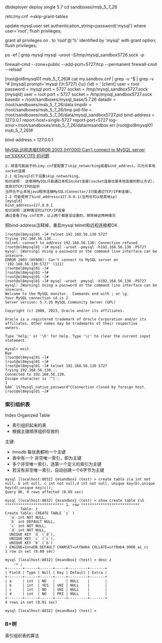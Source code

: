 

dbdeployer deploy single 5.7
cd sandboxes/msb_5_7_26


/etc/my.cnf
->skip-grant-tables

update mysql.user set authentication_string=password('mysql') where user='root';
flush privileges;

grant all privileges on *.* to 'root'@'%' identified by 'mysql' with grant option;
flush privileges;


ps -ef | grep mysql
mysql -uroot -S/tmp/mysql_sandbox5726.sock -p

firewall-cmd --zone=public --add-port=5727/tcp --permanent
firewall-cmd --reload


[root@ol8mysql01 msb_5_7_26]# cat my.sandbox.cnf  | grep -v ^$ | grep -v ^#
[mysql]
prompt='mysql [\h:5727] {\u} (\d) > '
[client]
user = root
password = mysql 
port               = 5727
socket             = /tmp/mysql_sandbox5727.sock
[mysqld]
user               = root
port               = 5727
socket             = /tmp/mysql_sandbox5727.sock
basedir            = /root/sandboxes/mysql_base/5.7.26
datadir            = /root/sandboxes/msb_5_7_26/data
tmpdir             = /root/sandboxes/msb_5_7_26/tmp
pid-file           = /root/sandboxes/msb_5_7_26/data/mysql_sandbox5727.pid
bind-address       = 127.0.0.1
report-host=single-5727
report-port=5727
log-error=/root/sandboxes/msb_5_7_26/data/msandbox.err
[root@ol8mysql01 msb_5_7_26]# 

bind-address       = 127.0.0.1

[MySQL远程连接ERROR 2003 (HY000):Can't connect to MySQL server on'XXXXX'(111) 的问题](https://blog.csdn.net/sqlquan/article/details/99844820)

```
2，排查可能由于85上my.cnf里配置了skip_networking或者bind_address，只允许本地socket连接
2.1 在[mysqld]下设置skip_networking,
知识说明： 这使用MySQL只能通过本机Socket连接(socket连接也是本地连接的默认方式），放弃对TCP/IP的监听
当然也不让本地java程序连接MySQL(Connector/J只能通过TCP/IP来连接）。
2.2 可能使用了bind_address=127.0.0.1(当然也可以是其他ip)
[mysqld]
bind_address=127.0.0.1
知识说明：这种情况可以TCP/IP连接
通过查看了my.cnf文件，以上两个都是没设置的，排除掉这两种情况
```

把bind-address注释掉，重启mysql
telnet和远程连接都OK

```
[root@ol8mysql01 ~]# telnet 192.168.56.130 5727
Trying 192.168.56.130...
telnet: connect to address 192.168.56.130: Connection refused
[root@ol8mysql01 ~]# mysql -uroot -pmysql -h192.168.56.130 -P5727
mysql: [Warning] Using a password on the command line interface can be insecure.
ERROR 2003 (HY000): Can't connect to MySQL server on '192.168.56.130:5727' (111)
[root@ol8mysql01 ~]# 
[root@ol8mysql01 ~]# 
[root@ol8mysql01 ~]# 
[root@ol8mysql01 ~]# mysql -uroot -pmysql -h192.168.56.130 -P5727
mysql: [Warning] Using a password on the command line interface can be insecure.
Welcome to the MySQL monitor.  Commands end with ; or \g.
Your MySQL connection id is 2
Server version: 5.7.26 MySQL Community Server (GPL)

Copyright (c) 2000, 2023, Oracle and/or its affiliates.

Oracle is a registered trademark of Oracle Corporation and/or its
affiliates. Other names may be trademarks of their respective
owners.

Type 'help;' or '\h' for help. Type '\c' to clear the current input statement.

mysql> exit
Bye
[root@ol8mysql01 ~]# 
[root@ol8mysql01 ~]# 
[root@ol8mysql01 ~]# telnet 192.168.56.130 5727
Trying 192.168.56.130...
Connected to 192.168.56.130.
Escape character is '^]'.
J
kAm` 1S?mysql_native_password^CConnection closed by foreign host.
[root@ol8mysql01 ~]# 
```



### 索引组织表

Index Organized Table 

- 索引组织起来的表
- 根据主键顺序组织存放的

主键:
- Innodb 每张表都哟一个主键
- 表中有一个 非空唯一索引，即为主键
- 多个非空唯一索引，选第一个定义的索引为主键
- 若没有非空唯一索引，自动创建一个6字节为主键


```
mysql [localhost:8032] {msandbox} (test) > create table z(a int not null, b int null, c int not null,d int not null, unique key(b),unique key(d),unique key(c));
Query OK, 0 rows affected (0.05 sec)

mysql [localhost:8032] {msandbox} (test) > show create table z\G
*************************** 1. row ***************************
       Table: z
Create Table: CREATE TABLE `z` (
  `a` int NOT NULL,
  `b` int DEFAULT NULL,
  `c` int NOT NULL,
  `d` int NOT NULL,
  UNIQUE KEY `d` (`d`),
  UNIQUE KEY `c` (`c`),
  UNIQUE KEY `b` (`b`)
) ENGINE=InnoDB DEFAULT CHARSET=utf8mb4 COLLATE=utf8mb4_0900_ai_ci
1 row in set (0.00 sec)

mysql [localhost:8032] {msandbox} (test) > desc z
    -> ;
+-------+------+------+-----+---------+-------+
| Field | Type | Null | Key | Default | Extra |
+-------+------+------+-----+---------+-------+
| a     | int  | NO   |     | NULL    |       |
| b     | int  | YES  | UNI | NULL    |       |
| c     | int  | NO   | UNI | NULL    |       |
| d     | int  | NO   | PRI | NULL    |       |
+-------+------+------+-----+---------+-------+
4 rows in set (0.01 sec)

mysql [localhost:8032] {msandbox} (test) > 
```

### B+树

索引组织表的算法
